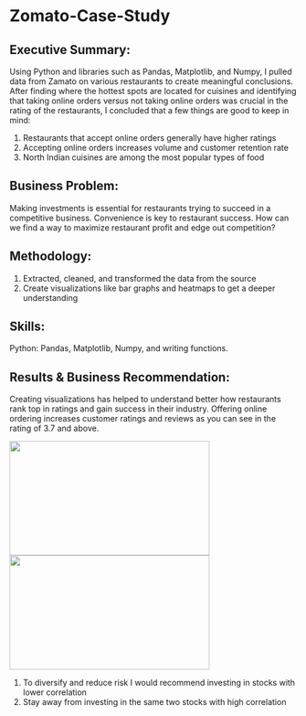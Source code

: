 # Zomato-Case-Study
## Executive Summary:
Using Python and libraries such as Pandas, Matplotlib, and Numpy, I pulled data from Zamato on various restaurants to create meaningful conclusions. After finding where the hottest spots are located for cuisines and identifying that taking online orders versus not taking online orders was crucial in the rating of the restaurants, I concluded that a few things are good to keep in mind:

  1. Restaurants that accept online orders generally have higher ratings
  2. Accepting online orders increases volume and customer retention rate 
  3. North Indian cuisines are among the most popular types of food 

## Business Problem:

Making investments is essential for restaurants trying to succeed in a competitive business. Convenience is key to restaurant success. How can we find a way to maximize restaurant profit and edge out competition?

## Methodology:

  1. Extracted, cleaned, and transformed the data from the source
  2. Create visualizations like bar graphs and heatmaps to get a deeper understanding
     
## Skills:

Python: Pandas, Matplotlib, Numpy, and writing functions.

## Results & Business Recommendation:
Creating visualizations has helped to understand better how restaurants rank top in ratings and gain success in their industry. Offering online ordering increases customer ratings and reviews as you can see in the rating of 3.7 and above.

<img src="https://github.com/SahraanMohammed/Zomato-Case-Study/assets/172436156/4f39a03c-8cc2-42c8-816b-6e39794c39a8" width="350" height="200">

<img src="https://github.com/SahraanMohammed/Zomato-Case-Study/assets/172436156/b788f24b-0715-4fcd-ac18-d5e69048559a" width="350" height="200">

1. To diversify and reduce risk I would recommend investing in stocks with lower correlation
2. Stay away from investing in the same two stocks with high correlation 
